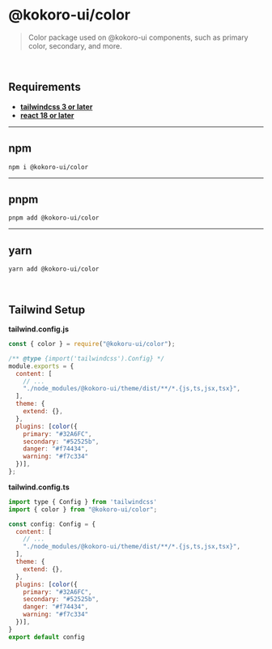 # @kokoro-ui/color

> Color package used on @kokoro-ui components, such as primary color, secondary, and more.

<br/>

## **Requirements**

- [**tailwindcss 3 or later**](https://tailwindcss.com/)
- [**react 18 or later**](https://reactjs.org/)

---

## **npm**
```
npm i @kokoro-ui/color
```

---

## **pnpm**
```
pnpm add @kokoro-ui/color
```

---

## **yarn**
```
yarn add @kokoro-ui/color
```

<br/>

## **Tailwind Setup**

**tailwind.config.js**
```js
const { color } = require("@kokoru-ui/color");

/** @type {import('tailwindcss').Config} */
module.exports = {
  content: [
    // ...
    "./node_modules/@kokoro-ui/theme/dist/**/*.{js,ts,jsx,tsx}",
  ],
  theme: {
    extend: {},
  },
  plugins: [color({
    primary: "#32A6FC",
    secondary: "#52525b",
    danger: "#f74434",
    warning: "#f7c334"
  })],
};
```

**tailwind.config.ts**
```js
import type { Config } from 'tailwindcss'
import { color } from "@kokoro-ui/color";

const config: Config = {
  content: [
    // ...
    "./node_modules/@kokoro-ui/theme/dist/**/*.{js,ts,jsx,tsx}",
  ],
  theme: {
    extend: {},
  },
  plugins: [color({
    primary: "#32A6FC",
    secondary: "#52525b",
    danger: "#f74434",
    warning: "#f7c334"
  })],
}
export default config
```